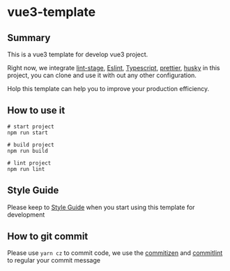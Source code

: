 # vue3-template

## Summary

This is a vue3 template for develop vue3 project.

Right now, we integrate [lint-stage](https://github.com/okonet/lint-staged), [Eslint](https://github.com/eslint/eslint), [Typescript](https://github.com/microsoft/TypeScript), [prettier](https://github.com/prettier/prettier), [husky](https://github.com/typicode/husky) in this project, you can clone and use it with out any other configuration.

Holp this template can help you to improve your production efficiency.

## How to use it

```shell
# start project
npm run start

# build project
npm run build

# lint project
npm run lint
```

## Style Guide

Please keep to [Style Guide](https://vue3js.cn/docs/style-guide/) when you start using this template for development

## How to git commit

Please use `yarn cz` to commit code, we use the [commitizen](https://github.com/commitizen/cz-cli) and [commitlint](https://github.com/conventional-changelog/commitlint) to regular your commit message
